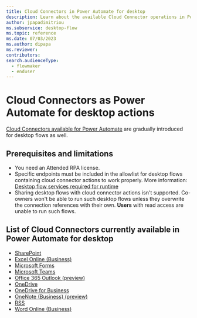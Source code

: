 ```yaml
---
title: Cloud Connectors in Power Automate for desktop 
description: Learn about the available Cloud Connector operations in Power Automate for desktop.
author: jpapadimitriou
ms.subservice: desktop-flow
ms.topic: reference
ms.date: 07/03/2023
ms.author: dipapa
ms.reviewer: 
contributors:
search.audienceType: 
  - flowmaker
  - enduser
---
```


# Cloud Connectors as Power Automate for desktop actions

[Cloud Connectors available for Power Automate](/connectors/connector-reference/connector-reference-powerautomate-connectors) are gradually introduced for desktop flows as well. 

## Prerequisites and limitations

- You need an Attended RPA license.
- Specific endpoints must be included in the allowlist for desktop flows containing cloud connector actions to work properly. More information: [Desktop flow services required for runtime](../../ip-address-configuration.md#desktop-flows-services-required-for-runtime)
- Sharing desktop flows with cloud connector actions isn't supported. Co-owners won't be able to run such desktop flows unless they overwrite the connection references with their own. **Users** with read access are unable to run such flows.


## List of Cloud Connectors currently available in Power Automate for desktop
- [SharePoint](/connectors/sharepointonline)
- [Excel Online (Business)](/connectors/excelonline)
- [Microsoft Forms](/connectors/microsoftforms)
- [Microsoft Teams](/connectors/teams)
- [Office 365 Outlook (preview)](/connectors/office365)
- [OneDrive](/connectors/onedrive)
- [OneDrive for Business](/connectors/onedriveforbusiness)
- [OneNote (Business) (preview)](/connectors/onenote)
- [RSS](/connectors/rss)
- [Word Online (Business)](/connectors/wordonlinebusiness)

